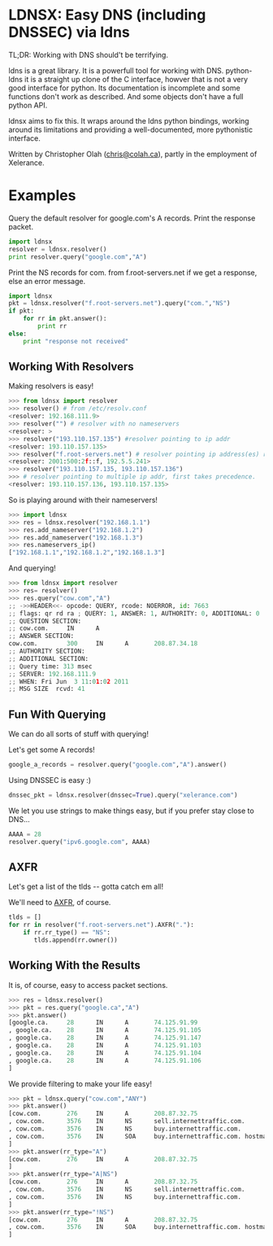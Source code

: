 LDNSX: Easy DNS (including DNSSEC) via ldns
===========================================

TL;DR: Working with DNS should't be terrifying.

ldns is a great library. It is a powerfull tool for
working with DNS. python-ldns it is a straight up clone of the C
interface, howver that is not a very good interface for python. Its
documentation is incomplete and some functions don't work as
described. And some objects don't have a full python API.

ldnsx aims to fix this. It wraps around the ldns python bindings,
working around its limitations and providing a well-documented, more
pythonistic interface.

Written by Christopher Olah (chris@colah.ca), partly in the employment of Xelerance.

Examples
========

Query the default resolver for google.com's A records. Print the response
packet.

```python
import ldnsx
resolver = ldnsx.resolver()
print resolver.query("google.com","A")
```

Print the NS records for com. from f.root-servers.net if we get a
response, else an error message.

```python
import ldnsx
pkt = ldnsx.resolver("f.root-servers.net").query("com.","NS")
if pkt:
    for rr in pkt.answer():
        print rr
else:
    print "response not received" 
```

Working With Resolvers
-----------------------

Making resolvers is easy!

```python
>>> from ldnsx import resolver
>>> resolver() # from /etc/resolv.conf
<resolver: 192.168.111.9>
>>> resolver("") # resolver with no nameservers
<resolver: >
>>> resolver("193.110.157.135") #resolver pointing to ip addr
<resolver: 193.110.157.135>
>>> resolver("f.root-servers.net") # resolver pointing ip address(es) resolved from name
<resolver: 2001:500:2f::f, 192.5.5.241>
>>> resolver("193.110.157.135, 193.110.157.136") 
>>> # resolver pointing to multiple ip addr, first takes precedence.
<resolver: 193.110.157.136, 193.110.157.135>
```

So is playing around with their nameservers!

```python
>>> import ldnsx
>>> res = ldnsx.resolver("192.168.1.1")
>>> res.add_nameserver("192.168.1.2")
>>> res.add_nameserver("192.168.1.3")
>>> res.nameservers_ip()
["192.168.1.1","192.168.1.2","192.168.1.3"]
```

And querying!

```python
>>> from ldnsx import resolver
>>> res= resolver()
>>> res.query("cow.com","A")
;; ->>HEADER<<- opcode: QUERY, rcode: NOERROR, id: 7663
;; flags: qr rd ra ; QUERY: 1, ANSWER: 1, AUTHORITY: 0, ADDITIONAL: 0 
;; QUESTION SECTION:
;; cow.com.     IN      A
;; ANSWER SECTION:
cow.com.        300     IN      A       208.87.34.18
;; AUTHORITY SECTION:
;; ADDITIONAL SECTION:
;; Query time: 313 msec
;; SERVER: 192.168.111.9
;; WHEN: Fri Jun  3 11:01:02 2011
;; MSG SIZE  rcvd: 41
```

Fun With Querying
-----------------

We can do all sorts of stuff with querying!

Let's get some A records!

```python
google_a_records = resolver.query("google.com","A").answer()
```

Using DNSSEC is easy :)

```python
dnssec_pkt = ldnsx.resolver(dnssec=True).query("xelerance.com")
```

We let you use strings to make things easy, but if you prefer stay close to DNS...

```python
AAAA = 28
resolver.query("ipv6.google.com", AAAA)
```

AXFR
----

Let's get a list of the tlds -- gotta catch em all!

We'll need to [AXFR](http://en.wikipedia.org/wiki/DNS_zone_transfer), of course.

```python
tlds = []
for rr in resolver("f.root-servers.net").AXFR("."):
    if rr.rr_type() == "NS":
       tlds.append(rr.owner())
```

Working With the Results
------------------------

It is, of course, easy to access packet sections.

```python
>>> res = ldnsx.resolver()
>>> pkt = res.query("google.ca","A")
>>> pkt.answer()
[google.ca.     28      IN      A       74.125.91.99
, google.ca.    28      IN      A       74.125.91.105
, google.ca.    28      IN      A       74.125.91.147
, google.ca.    28      IN      A       74.125.91.103
, google.ca.    28      IN      A       74.125.91.104
, google.ca.    28      IN      A       74.125.91.106
]
```

We provide filtering to make your life easy!

```python
>>> pkt = ldnsx.query("cow.com","ANY")
>>> pkt.answer()
[cow.com.       276     IN      A       208.87.32.75
, cow.com.      3576    IN      NS      sell.internettraffic.com.
, cow.com.      3576    IN      NS      buy.internettraffic.com.
, cow.com.      3576    IN      SOA     buy.internettraffic.com. hostmaster.hostingnet.com. 1308785320 10800 3600 604800 3600
]
>>> pkt.answer(rr_type="A")
[cow.com.       276     IN      A       208.87.32.75
]
>>> pkt.answer(rr_type="A|NS")
[cow.com.       276     IN      A       208.87.32.75
, cow.com.      3576    IN      NS      sell.internettraffic.com.
, cow.com.      3576    IN      NS      buy.internettraffic.com.
]
>>> pkt.answer(rr_type="!NS")
[cow.com.       276     IN      A       208.87.32.75
, cow.com.      3576    IN      SOA     buy.internettraffic.com. hostmaster.hostingnet.com. 1308785320 10800 3600 604800 3600
]
```

